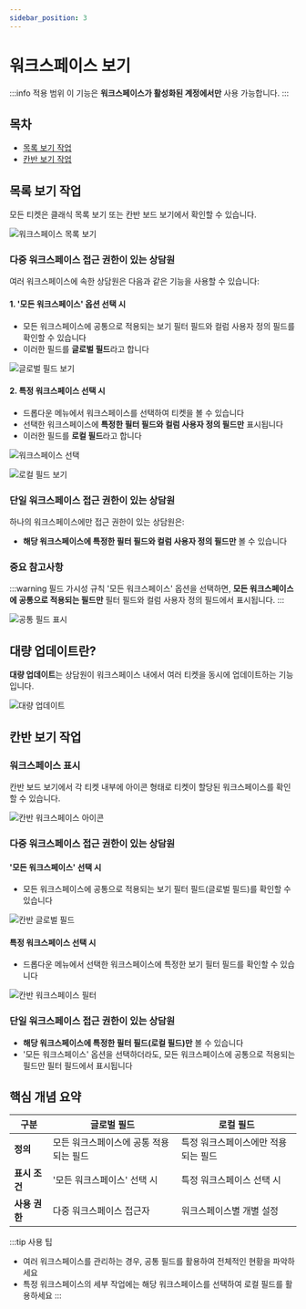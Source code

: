 ```yaml
---
sidebar_position: 3
---
```


# 워크스페이스 보기

:::info 적용 범위
이 기능은 **워크스페이스가 활성화된 계정에서만** 사용 가능합니다.
:::

## 목차
- [목록 보기 작업](#목록-보기-작업)
- [칸반 보기 작업](#칸반-보기-작업)

## 목록 보기 작업

모든 티켓은 클래식 목록 보기 또는 칸반 보드 보기에서 확인할 수 있습니다.

![워크스페이스 목록 보기](https://s3.amazonaws.com/cdn.freshdesk.com/data/helpdesk/attachments/production/50007095013/original/ajX0qKD_EKgl8MYXi4n8Hr6YwfO09Y8k5w.png?1670399643)

### 다중 워크스페이스 접근 권한이 있는 상담원

여러 워크스페이스에 속한 상담원은 다음과 같은 기능을 사용할 수 있습니다:

#### 1. '모든 워크스페이스' 옵션 선택 시
- 모든 워크스페이스에 공통으로 적용되는 보기 필터 필드와 컬럼 사용자 정의 필드를 확인할 수 있습니다
- 이러한 필드를 **글로벌 필드**라고 합니다

![글로벌 필드 보기](https://s3.amazonaws.com/cdn.freshdesk.com/data/helpdesk/attachments/production/50007095012/original/Ue2XHOqdOI9OT7Yn5NtNAboqGRGOmOPZjA.png?1670399642)

#### 2. 특정 워크스페이스 선택 시
- 드롭다운 메뉴에서 워크스페이스를 선택하여 티켓을 볼 수 있습니다
- 선택한 워크스페이스에 **특정한 필터 필드와 컬럼 사용자 정의 필드만** 표시됩니다
- 이러한 필드를 **로컬 필드**라고 합니다

![워크스페이스 선택](https://s3.amazonaws.com/cdn.freshdesk.com/data/helpdesk/attachments/production/50007095008/original/y2fSLDWwqGmUQBtwgpOGK3a1QFOZfvq5zA.png?1670399642)

![로컬 필드 보기](https://s3.amazonaws.com/cdn.freshdesk.com/data/helpdesk/attachments/production/50007095004/original/L2L0sXj_7NYRxEUn4SBkMHFBE8pccaNyBA.png?1670399641)

### 단일 워크스페이스 접근 권한이 있는 상담원

하나의 워크스페이스에만 접근 권한이 있는 상담원은:
- **해당 워크스페이스에 특정한 필터 필드와 컬럼 사용자 정의 필드만** 볼 수 있습니다

### 중요 참고사항

:::warning 필드 가시성 규칙
'모든 워크스페이스' 옵션을 선택하면, **모든 워크스페이스에 공통으로 적용되는 필드만** 필터 필드와 컬럼 사용자 정의 필드에서 표시됩니다.
:::

![공통 필드 표시](https://s3.amazonaws.com/cdn.freshdesk.com/data/helpdesk/attachments/production/50007095009/original/4tkcCr-FPi3BoKE1U3fNN3MQbHSJFz6J1Q.png?1670399642)

## 대량 업데이트란?

**대량 업데이트**는 상담원이 워크스페이스 내에서 여러 티켓을 동시에 업데이트하는 기능입니다.

![대량 업데이트](https://s3.amazonaws.com/cdn.freshdesk.com/data/helpdesk/attachments/production/50007095005/original/MyZQ7U_eLQhe-YirLRqTiACVFhViEIHKkA.png?1670399641)

## 칸반 보기 작업

### 워크스페이스 표시

칸반 보드 보기에서 각 티켓 내부에 아이콘 형태로 티켓이 할당된 워크스페이스를 확인할 수 있습니다.

![칸반 워크스페이스 아이콘](https://s3.amazonaws.com/cdn.freshdesk.com/data/helpdesk/attachments/production/50007095006/original/lWo-Cynfhz8OuSshycMW95HD_kaSfNutRQ.png?1670399641)

### 다중 워크스페이스 접근 권한이 있는 상담원

#### '모든 워크스페이스' 선택 시
- 모든 워크스페이스에 공통으로 적용되는 보기 필터 필드(글로벌 필드)를 확인할 수 있습니다

![칸반 글로벌 필드](https://s3.amazonaws.com/cdn.freshdesk.com/data/helpdesk/attachments/production/50007095007/original/nLHInrch-rq-vO6VFfpkEFJOWsIeRUxVBw.png?1670399641)

#### 특정 워크스페이스 선택 시
- 드롭다운 메뉴에서 선택한 워크스페이스에 특정한 보기 필터 필드를 확인할 수 있습니다

![칸반 워크스페이스 필터](https://s3.amazonaws.com/cdn.freshdesk.com/data/helpdesk/attachments/production/50007095014/original/YqmPhijiYCMT9zKRb4v3qE5FiLk_-_TEuQ.png?1670399646)

### 단일 워크스페이스 접근 권한이 있는 상담원

- **해당 워크스페이스에 특정한 필터 필드(로컬 필드)만** 볼 수 있습니다
- '모든 워크스페이스' 옵션을 선택하더라도, 모든 워크스페이스에 공통으로 적용되는 필드만 필터 필드에서 표시됩니다

## 핵심 개념 요약

| 구분 | 글로벌 필드 | 로컬 필드 |
|------|-------------|-----------|
| **정의** | 모든 워크스페이스에 공통 적용되는 필드 | 특정 워크스페이스에만 적용되는 필드 |
| **표시 조건** | '모든 워크스페이스' 선택 시 | 특정 워크스페이스 선택 시 |
| **사용 권한** | 다중 워크스페이스 접근자 | 워크스페이스별 개별 설정 |

:::tip 사용 팁
- 여러 워크스페이스를 관리하는 경우, 공통 필드를 활용하여 전체적인 현황을 파악하세요
- 특정 워크스페이스의 세부 작업에는 해당 워크스페이스를 선택하여 로컬 필드를 활용하세요
:::
